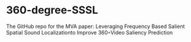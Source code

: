 # 360-degree-SSSL
The GitHub repo for the MVA paper: Leveraging Frequency Based Salient Spatial Sound Localizationto Improve 360◦Video Saliency Prediction
